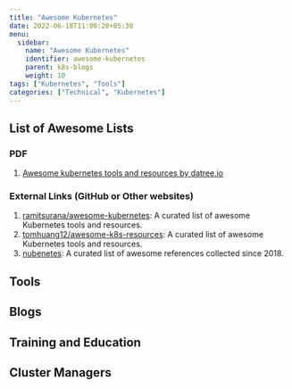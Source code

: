 ```yaml
---
title: "Awesome Kubernetes"
date: 2022-06-18T11:00:20+05:30
menu:
  sidebar:
    name: "Awesome Kubernetes"
    identifier: awesome-kubernetes
    parent: k8s-blogs
    weight: 10
tags: ["Kubernetes", "Tools"]
categories: ["Technical", "Kubernetes"]
---
```


## List of Awesome Lists

### PDF

1. [Awesome kubernetes tools and resources by datree.io](Awesome_Kubernetes_Resources_1654024565.pdf)

### External Links (GitHub or Other websites)

1. [ramitsurana/awesome-kubernetes](https://ramitsurana.github.io/awesome-kubernetes/): A curated list of awesome Kubernetes tools and resources.
2. [tomhuang12/awesome-k8s-resources](https://github.com/tomhuang12/awesome-k8s-resources): A curated list of awesome Kubernetes tools and resources.
3. [nubenetes](https://nubenetes.com/): A curated list of awesome references collected since 2018.

## Tools

## Blogs

## Training and Education

## Cluster Managers
